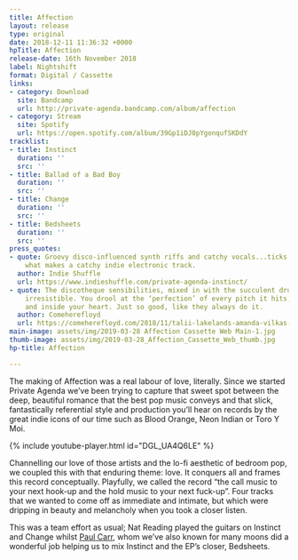 ```yaml
---
title: Affection
layout: release
type: original
date: 2018-12-11 11:36:32 +0000
hpTitle: Affection
release-date: 16th November 2018
label: Nightshift
format: Digital / Cassette
links:
- category: Download
  site: Bandcamp
  url: http://private-agenda.bandcamp.com/album/affection
- category: Stream
  site: Spotify
  url: https://open.spotify.com/album/39Gp1iDJ0pYgonqufSKDdY
tracklist:
- title: Instinct
  duration: ''
  src: ''
- title: Ballad of a Bad Boy
  duration: ''
  src: ''
- title: Change
  duration: ''
  src: ''
- title: Bedsheets
  duration: ''
  src: ''
press_quotes:
- quote: Groovy disco-influenced synth riffs and catchy vocals...ticks every box for
    what makes a catchy indie electronic track.
  author: Indie Shuffle
  url: https://www.indieshuffle.com/private-agenda-instinct/
- quote: The discotheque sensibilities, mixed in with the succulent drums, make it
    irresistible. You drool at the ‘perfection’ of every pitch it hits, in your ear
    and inside your heart. Just so good, like they always do it.
  author: Comeherefloyd
  url: https://comeherefloyd.com/2018/11/talii-lakelands-amanda-vilkas-coats-private-agenda/
main-image: assets/img/2019-03-28 Affection Cassette Web Main-1.jpg
thumb-image: assets/img/2019-03-28_Affection_Cassette_Web_thumb.jpg
hp-title: Affection

---
```

The making of Affection was a real labour of love, literally. Since we started Private Agenda we’ve been trying to capture that sweet spot between the deep, beautiful romance that the best pop music conveys and that slick, fantastically referential style and production you’ll hear on records by the great indie icons of our time such as Blood Orange, Neon Indian or Toro Y Moi.

{% include youtube-player.html id="DGL_UA4Q6LE" %}

Channelling our love of those artists and the lo-fi aesthetic of bedroom pop, we coupled this with that enduring theme: love. It conquers all and frames this record conceptually. Playfully, we called the record “the call music to your next hook-up and the hold music to your next fuck-up”. Four tracks that we wanted to come off as immediate and intimate, but which were dripping in beauty and melancholy when you took a closer listen. 

This was a team effort as usual; Nat Reading played the guitars on Instinct and Change whilst [Paul Carr](http://paulcarrproducer.com/), whom we’ve also known for many moons did a wonderful job helping us to mix Instinct and the EP’s closer, Bedsheets.